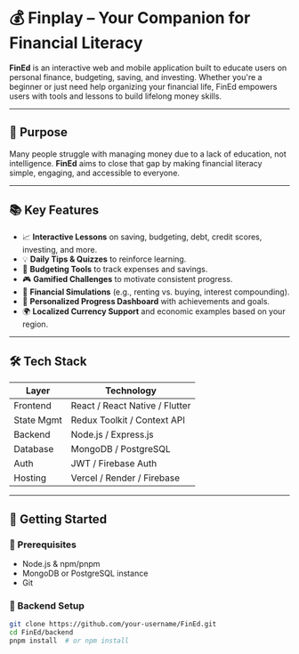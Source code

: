 # 💰 Finplay – Your Companion for Financial Literacy

**FinEd** is an interactive web and mobile application built to educate users on personal finance, budgeting, saving, and investing. Whether you're a beginner or just need help organizing your financial life, FinEd empowers users with tools and lessons to build lifelong money skills.

---

## 🎯 Purpose

Many people struggle with managing money due to a lack of education, not intelligence. **FinEd** aims to close that gap by making financial literacy simple, engaging, and accessible to everyone.

---

## 📚 Key Features

- 📈 **Interactive Lessons** on saving, budgeting, debt, credit scores, investing, and more.
- 💡 **Daily Tips & Quizzes** to reinforce learning.
- 🔢 **Budgeting Tools** to track expenses and savings.
- 🎮 **Gamified Challenges** to motivate consistent progress.
- 🧠 **Financial Simulations** (e.g., renting vs. buying, interest compounding).
- 🏅 **Personalized Progress Dashboard** with achievements and goals.
- 🌍 **Localized Currency Support** and economic examples based on your region.

---

## 🛠️ Tech Stack

| Layer        | Technology                       |
|--------------|----------------------------------|
| Frontend     | React / React Native / Flutter   |
| State Mgmt   | Redux Toolkit / Context API      |
| Backend      | Node.js / Express.js             |
| Database     | MongoDB / PostgreSQL             |
| Auth         | JWT / Firebase Auth              |
| Hosting      | Vercel / Render / Firebase       |

---

## 🚀 Getting Started

### 🧩 Prerequisites

- Node.js & npm/pnpm
- MongoDB or PostgreSQL instance
- Git

### 🔧 Backend Setup

```bash
git clone https://github.com/your-username/FinEd.git
cd FinEd/backend
pnpm install  # or npm install
